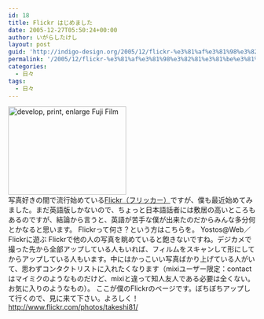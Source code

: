```yaml
---
id: 18
title: Flickr はじめました
date: 2005-12-27T05:50:24+00:00
author: いがらしたけし
layout: post
guid: 'http://indigo-design.org/2005/12/flickr-%e3%81%af%e3%81%98%e3%82%81%e3%81%be%e3%81%97%e3%81%9f/'
permalink: '/2005/12/flickr-%e3%81%af%e3%81%98%e3%82%81%e3%81%be%e3%81%97%e3%81%9f/'
categories:
  - 日々
tags:
  - 日々
---
```

<a href="http://www.flickr.com/photos/takeshi81/77660836/" title="Photo Sharing"><img src="http://static.flickr.com/39/77660836_33785c331f_m.jpg" width="240" height="180" alt="develop, print, enlarge Fuji Film" border="0" /></a><br />
写真好きの間で流行始めている<a href="http://www.flickr.com/" target="_blank">Flickr（フリッカー）</a>ですが、僕も最近始めてみました。まだ英語版しかないので、ちょっと日本語話者には敷居の高いところもあるのですが、結論から言うと、英語が苦手な僕が出来たのだからみんな多分何とかなると思います。
Flickrって何さ？という方はこちらを。
Yostos@Web／Flickrに遊ぶ
Flickrで他の人の写真を眺めていると飽きないですね。デジカメで撮った先から全部アップしている人もいれば、フィルムをスキャンして形にしてからアップしている人もいます。中にはかっこいい写真ばかり上げている人がいて、思わずコンタクトリストに入れたくなります（mixiユーザー限定：contactはマイミクのようなものだけど、mixiと違って知人友人である必要は全くない。お気に入りのようなもの）。
ここが僕のFlickrのページです。ぼちぼちアップして行くので、見に来て下さい。よろしく！
<a href="http://www.flickr.com/photos/takeshi81/" target="_blank">http://www.flickr.com/photos/takeshi81/</a>